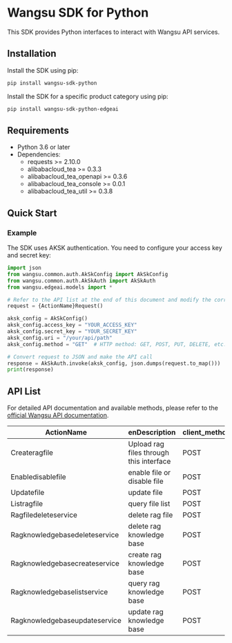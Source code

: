 # Wangsu SDK for Python

This SDK provides Python interfaces to interact with Wangsu API services.

## Installation

Install the SDK using pip:

```bash
pip install wangsu-sdk-python
```

Install the SDK for a specific product category using pip:

```bash
pip install wangsu-sdk-python-edgeai
```


## Requirements

- Python 3.6 or later
- Dependencies:
  - requests >= 2.10.0
  - alibabacloud_tea >= 0.3.3
  - alibabacloud_tea_openapi >= 0.3.6
  - alibabacloud_tea_console >= 0.0.1
  - alibabacloud_tea_util >= 0.3.8

## Quick Start

### Example

The SDK uses AKSK authentication. You need to configure your access key and secret key:

```python
import json
from wangsu.common.auth.AkSkConfig import AkSkConfig
from wangsu.common.auth.AkSkAuth import AkSkAuth
from wangsu.edgeai.models import *

# Refer to the API list at the end of this document and modify the corresponding {ActionName}, Method, Uri
request = {ActionName}Request()

aksk_config = AkSkConfig()
aksk_config.access_key = "YOUR_ACCESS_KEY"
aksk_config.secret_key = "YOUR_SECRET_KEY"
aksk_config.uri = "/your/api/path"
aksk_config.method = "GET"  # HTTP method: GET, POST, PUT, DELETE, etc.

# Convert request to JSON and make the API call
response = AkSkAuth.invoke(aksk_config, json.dumps(request.to_map()))
print(response)

```



## API List
For detailed API documentation and available methods, please refer to the [official Wangsu API documentation](https://www.wangsu.com/document/api-doc/Overview?productType=all).

| ActionName | enDescription | client_methods | uri |
| --- | --- | --- | --- |
| Createragfile | Upload rag files through this interface | POST | /rag/file/create |
| Enabledisablefile | enable file or disable file | POST | /rag/file/operate |
| Updatefile | update file | POST | /rag/file/update |
| Listragfile | query file list | POST | /rag/file/list |
| Ragfiledeleteservice | delete rag file | POST | /rag/file/delete |
| Ragknowledgebasedeleteservice | delete rag knowledge base | POST | /rag/knowledgebase/delete |
| Ragknowledgebasecreateservice | create rag knowledge base | POST | /rag/knowledgebase/create |
| Ragknowledgebaselistservice | query rag knowledge base | POST | /rag/knowledgebase/list |
| Ragknowledgebaseupdateservice | update rag knowledge base | POST | /rag/knowledgebase/update |